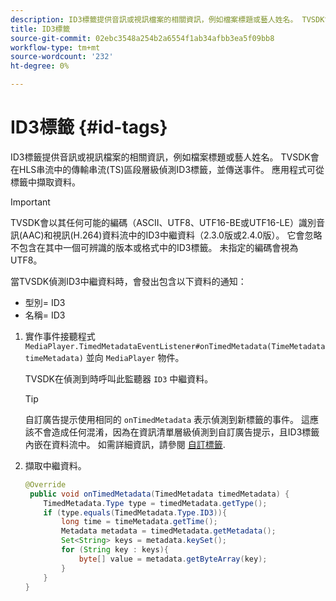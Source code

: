 ```yaml
---
description: ID3標籤提供音訊或視訊檔案的相關資訊，例如檔案標題或藝人姓名。 TVSDK會在HLS串流中的傳輸串流(TS)區段層級偵測ID3標籤，並傳送事件。 應用程式可從標籤中擷取資料。
title: ID3標籤
source-git-commit: 02ebc3548a254b2a6554f1ab34afbb3ea5f09bb8
workflow-type: tm+mt
source-wordcount: '232'
ht-degree: 0%

---
```


# ID3標籤 {#id-tags}

ID3標籤提供音訊或視訊檔案的相關資訊，例如檔案標題或藝人姓名。 TVSDK會在HLS串流中的傳輸串流(TS)區段層級偵測ID3標籤，並傳送事件。 應用程式可從標籤中擷取資料。

>[!IMPORTANT]
>
>TVSDK會以其任何可能的編碼（ASCII、UTF8、UTF16-BE或UTF16-LE）識別音訊(AAC)和視訊(H.264)資料流中的ID3中繼資料（2.3.0版或2.4.0版）。 它會忽略不包含在其中一個可辨識的版本或格式中的ID3標籤。 未指定的編碼會視為UTF8。

當TVSDK偵測ID3中繼資料時，會發出包含以下資料的通知：

* 型別= ID3
* 名稱= ID3

1. 實作事件接聽程式 `MediaPlayer.TimedMetadataEventListener#onTimedMetadata(TimeMetadata timeMetadata)` 並向 `MediaPlayer` 物件。

   TVSDK在偵測到時呼叫此監聽器 `ID3` 中繼資料。

   >[!TIP]
   >
   >自訂廣告提示使用相同的 `onTimedMetadata` 表示偵測到新標籤的事件。 這應該不會造成任何混淆，因為在資訊清單層級偵測到自訂廣告提示，且ID3標籤內嵌在資料流中。 如需詳細資訊，請參閱 [自訂標籤](../../tvsdk-3x-android-prog/android-3x-advertising/ad-insertion/custom-tags-configure/android-3x-custom-tags-configure.md).

1. 擷取中繼資料。

   ```java
   @Override 
    public void onTimedMetadata(TimedMetadata timedMetadata) { 
       TimedMetadata.Type type = timedMetadata.getType(); 
       if (type.equals(TimedMetadata.Type.ID3)){ 
           long time = timeMetadata.getTime(); 
           Metadata metadata = timedMetadata.getMetadata(); 
           Set<String> keys = metadata.keySet(); 
           for (String key : keys){ 
               byte[] value = metadata.getByteArray(key); 
           } 
       } 
   }
   ```
